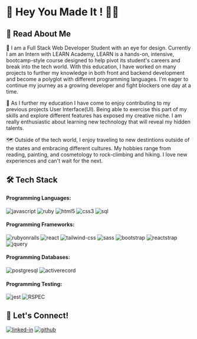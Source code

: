 <link rel="preconnect" href="https://fonts.googleapis.com">
<link rel="preconnect" href="https://fonts.gstatic.com" crossorigin>
<link href="https://fonts.googleapis.com/css2?family=Lora&family=Playfair+Display:ital,wght@0,500;1,700&family=Tilt+Prism&display=swap" rel="stylesheet">

# :pushpin: <span style={color:#fcba03}> Hey You Made It </span>! 👋🏽

##  :memo: Read About Me

:seedling: I am a Full Stack Web Developer Student with an eye for design. Currently I am an Intern with LEARN Academy, LEARN is a hands-on, intensive, bootcamp-style course designed to help pivot its student's careers and break into the tech world. With this education, I have worked on many projects to further my knowledge in both front and backend development and become a polyglot with different programming languages. I'm eager to continue my journey as a growing developer and fight blockers one day at a time.

:art: As I further my education I have come to enjoy contributing to my previous projects User Interface(UI). Being able to exercise this part of my skills and explore different features has exposed my creative niche. I am really enthusiastic about learning new technology that will reveal my hidden talents.

🗺 Outside of the tech world, I enjoy traveling to new destintions outside of the states and embracing different cultures. My hobbies range from reading, painting, and cosmetology to rock-climbing and hiking. I love new experiences and can't wait for the next.

## 🛠️ Tech Stack

#### Programming Languages: 
![javascript](https://img.shields.io/badge/JavaScript-323330?style=for-the-badge&logo=javascript&logoColor=F7DF1E)
![ruby](https://img.shields.io/badge/Ruby-CC0000?style=for-the-badge&logo=ruby&logoColor=white)
![html5](https://img.shields.io/badge/HTML5-E34F26?style=for-the-badge&logo=html5&logoColor=white)
![css3](https://img.shields.io/badge/CSS3-1572B6?style=for-the-badge&logo=css3&logoColor=white)
![sql](https://img.shields.io/badge/sql-db7533?style=for-the-badge&logo=sql&logoColor=db7533)

#### Programming Frameworks: 
![rubyonrails](https://img.shields.io/badge/rubyonrails-CC0000?style=for-the-badge&logo=rubyonrails&logoColor=white)
![react](https://img.shields.io/badge/React-20232A?style=for-the-badge&logo=react&logoColor=61DAFB)
![tailwind-css](https://img.shields.io/badge/tailwind_css-06B6D4?style=for-the-badge&logo=tailwind-css&logoColor=white)
![sass](https://img.shields.io/badge/SASS-CC6699?style=for-the-badge&logo=sass&logoColor=white)
![bootstrap](https://img.shields.io/badge/Bootstrap-563D7C?style=for-the-badge&logo=bootstrap&logoColor=white)
![reactstrap](https://img.shields.io/badge/reactstrap-white?style=for-the-badge&logo=react&logoColor=323330)
![jquery](https://img.shields.io/badge/jQuery-0769AD?style=for-the-badge&logo=jquery&logoColor=white)


#### Programming Databases: 
![postgresql](https://img.shields.io/badge/postgresql-white?style=for-the-badge&logo=postgresql&logoColor=#4169E1)
![activerecord](https://img.shields.io/badge/activerecord-white?style=for-the-badge&logo=rubyonrails&logoColor=CC0000)

#### Programming Testing: 
![jest](https://img.shields.io/badge/Jest-853957?style=for-the-badge&logo=jest&logoColor=white)
![RSPEC](https://img.shields.io/badge/RSPEC-fc9cac?style=for-the-badge&logo=ruby&logoColor=6ce0f9)

## 🔗 Let's Connect!
[![linked-in](https://img.shields.io/badge/Linked_In-0077B5?style=for-the-badge&logo=LinkedIn&logoColor=white)](https://www.linkedin.com/in/monica-arganda/)
[![github](https://img.shields.io/badge/GitHub-000000?style=for-the-badge&logo=GitHub&logoColor=white)](https://github.com/monicaarganda)
